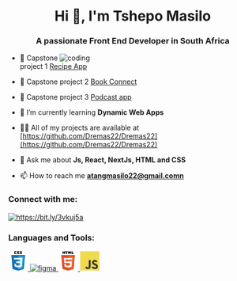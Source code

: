 <h1 align="center">Hi 👋, I'm Tshepo Masilo</h1>
<h3 align="center">A passionate Front End Developer in South Africa</h3>
<img align="right" alt="coding" width="400" src="https://thumbs.gfycat.com/CheerySeparateGoldeneye-size_restricted.gif">

- 🔭 Capstone project 1 [Recipe App](https://ase-2023-group-d.vercel.app/)
- 🔭 Capstone project 2 [Book Connect](https://tshepo-bookconnect-app.netlify.app/)
-  🔭 Capstone project 3 [Podcast app](https://tshepo-podcast.netlify.app/})

- 🌱 I’m currently learning **Dynamic Web Apps**

- 👨‍💻 All of my projects are available at [https://github.com/Dremas22/Dremas22](https://github.com/Dremas22/Dremas22)

- 💬 Ask me about **Js, React, NextJs, HTML and CSS**

- 📫 How to reach me **atangmasilo22@gmail.comn**

<h3 align="left">Connect with me:</h3>
<p align="left">
<a href="https://www.linkedin.com/in/tshepo-masilo-159387172" target="blank"><img align="center" src="https://raw.githubusercontent.com/rahuldkjain/github-profile-readme-generator/master/src/images/icons/Social/linked-in-alt.svg" alt="https://bit.ly/3vkuj5a" height="30" width="40" /></a>


</p>

<h3 align="left">Languages and Tools:</h3>
<p align="left"> <a href="https://www.w3schools.com/css/" target="_blank" rel="noreferrer"> <img src="https://raw.githubusercontent.com/devicons/devicon/master/icons/css3/css3-original-wordmark.svg" alt="css3" width="40" height="40"/> </a> <a href="https://www.figma.com/" target="_blank" rel="noreferrer"> <img src="https://www.vectorlogo.zone/logos/figma/figma-icon.svg" alt="figma" width="40" height="40"/> </a> <a href="https://www.w3.org/html/" target="_blank" rel="noreferrer"> <img src="https://raw.githubusercontent.com/devicons/devicon/master/icons/html5/html5-original-wordmark.svg" alt="html5" width="40" height="40"/> </a> <a href="https://developer.mozilla.org/en-US/docs/Web/JavaScript" target="_blank" rel="noreferrer"> <img src="https://raw.githubusercontent.com/devicons/devicon/master/icons/javascript/javascript-original.svg" alt="javascript" width="40" height="40"/> </a> </p>
